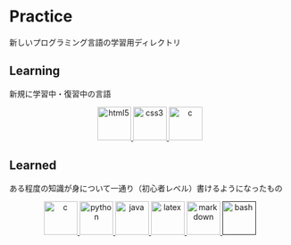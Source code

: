 # Practice

新しいプログラミング言語の学習用ディレクトリ

## Learning

新規に学習中・復習中の言語

<p align="center">
  <a href="https://www.w3.org/html/"                      target="_blank" rel="noreferrer"> <img src="https://skillicons.dev/icons?theme=dark&perline=8&i=html" alt="html5"       width="60" height="60"/> </a>
  <a href="https://www.w3schools.com/css/"                target="_blank" rel="noreferrer"> <img src="https://skillicons.dev/icons?theme=dark&perline=8&i=css" alt="css3"         width="60" height="60"/> </a>
  <a href="https://www.cprogramming.com/"                 target="_blank" rel="noreferrer"> <img src="https://skillicons.dev/icons?theme=dark&perline=8&i=c" alt="c"              width="60" height="60"/> </a>
</p>

## Learned

ある程度の知識が身について一通り（初心者レベル）書けるようになったもの

<p align="center">
    <a href="https://www.cprogramming.com/"                 target="_blank" rel="noreferrer"> <img src="https://skillicons.dev/icons?theme=dark&perline=8&i=c" alt="c"              width="60" height="60"/> </a>
    <a href="https://www.cprogramming.com/"                 target="_blank" rel="noreferrer"> <img src="https://skillicons.dev/icons?theme=dark&perline=8&i=python" alt="python"              width="60" height="60"/> </a>
    <a href="https://www.java.com"                          target="_blank" rel="noreferrer"> <img src="https://skillicons.dev/icons?theme=dark&perline=8&i=java" alt="java"        width="60" height="60"/> </a>
    <a href="https://www.latex-project.org/"                target="_blank" rel="noreferrer"> <img src="https://skillicons.dev/icons?theme=dark&perline=8&i=latex" alt="latex"      width="60" height="60"/> </a>
    <a href="https://daringfireball.net/projects/markdown/" target="_blank" rel="noreferrer"> <img src="https://skillicons.dev/icons?theme=dark&perline=8&i=md" alt="markdown"      width="60" height="60"/> </a>
    <a href=""                                              target="_blank" rel="noreferrer"> <img src="https://skillicons.dev/icons?theme=dark&perline=8&i=bash" alt="bash"              width="60" height="60"/> </a>
</p>
